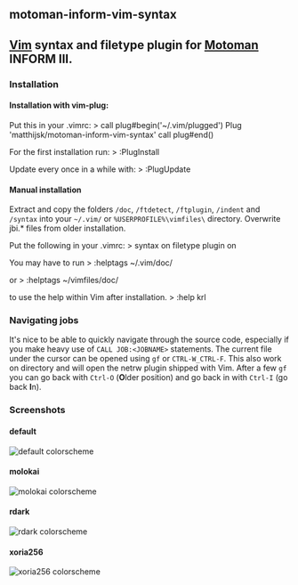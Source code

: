 ## motoman-inform-vim-syntax

## [Vim][1] syntax and filetype plugin for [Motoman][2] INFORM III.

### Installation

#### Installation with vim-plug:

Put this in your .vimrc:  > 
    call plug#begin('~/.vim/plugged')
      Plug 'matthijsk/motoman-inform-vim-syntax'
    call plug#end()

For the first installation run: > 
    :PlugInstall

Update every once in a while with: > 
    :PlugUpdate

#### Manual installation

Extract and copy the folders 
`/doc`, `/ftdetect`, `/ftplugin`, `/indent` and `/syntax` 
into your 
`~/.vim/` or `%USERPROFILE%\vimfiles\` 
directory. 
Overwrite jbi.\* files from older installation.

Put the following in your .vimrc: > 
    syntax on
    filetype plugin on

You may have to run > 
    :helptags ~/.vim/doc/

or > 
    :helptags ~/vimfiles/doc/

to use the help within Vim after installation. > 
    :help krl


### Navigating jobs

It's nice to be able to quickly navigate through the source code, especially
if you make heavy use of `CALL JOB:<JOBNAME>` statements. The current file
under the cursor can be opened using `gf` or `CTRL-W_CTRL-F`. This also work
on directory and will open the netrw plugin shipped with Vim. After a few `gf`
you can go back with `Ctrl-O` (**O**lder position) and go back in with `Ctrl-I`
(go back **I**n).

### Screenshots

#### default

![default colorscheme](https://github.com/matthijsk/motoman-inform-vim-syntax/raw/master/img/sample-default.png "default")

#### molokai

![molokai colorscheme](https://github.com/matthijsk/motoman-inform-vim-syntax/raw/master/img/sample-molokai.png "molokai")

#### rdark

![rdark colorscheme](https://github.com/matthijsk/motoman-inform-vim-syntax/raw/master/img/sample-rdark.png "rdark")

#### xoria256

![xoria256 colorscheme](https://github.com/matthijsk/motoman-inform-vim-syntax/raw/master/img/sample-xoria256.png "xoria256")

[1]: https://www.vim.org/
[2]: https://www.motoman.com/products/robots/industrial
